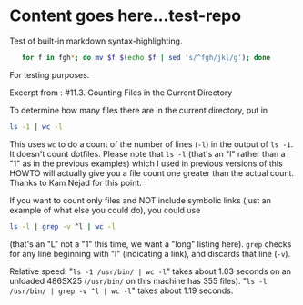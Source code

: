 Content goes here...test-repo
=========
Test of built-in markdown syntax-highlighting.

```bash
   for f in fgh*; do mv $f $(echo $f | sed 's/^fgh/jkl/g'); done
```

For testing purposes.

Excerpt from :
#11.3. Counting Files in the Current Directory

To determine how many files there are in the current directory, put in
```bash
ls -1 | wc -l
```
This uses `wc` to do a count of the number of lines (`-l`) in the output of `ls -1`. It doesn't count dotfiles. Please note that `ls -l` (that's an "l" rather than a "1" as in the previous examples) which I used in previous versions of this HOWTO will actually give you a file count one greater than the actual count. Thanks to Kam Nejad for this point.

If you want to count only files and NOT include symbolic links (just an example of what else you could do), you could use 
```bash
ls -l | grep -v ^l | wc -l
```
(that's an "L" not a "1" this time, we want a "long" listing here). `grep` checks for any line beginning with "l" (indicating a link), and discards that line (`-v`).

Relative speed: "`ls -1 /usr/bin/ | wc -l`" takes about 1.03 seconds on an unloaded 486SX25 (`/usr/bin/` on this machine has 355 files). "`ls -l /usr/bin/ | grep -v ^l | wc -l`" takes about 1.19 seconds.
